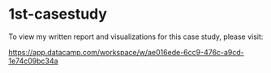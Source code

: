 # 1st-casestudy
To view my written report and visualizations for this case study, please visit:

https://app.datacamp.com/workspace/w/ae016ede-6cc9-476c-a9cd-1e74c09bc34a


